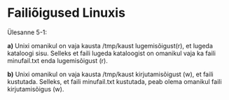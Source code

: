 # Failiõigused Linuxis

Ülesanne 5-1: 

**a)**  Unixi omanikul on vaja kausta /tmp/kaust lugemisõigust(r), et lugeda kataloogi sisu. 
     Selleks et faili lugeda kataloogist on omanikul vaja ka faili minufail.txt enda lugemisõigust (r).

**b)**   Unixi omanikul on vaja kausta /tmp/kaust kirjutamisõigust (w), et faili kustutada.
     Selleks, et faili minufail.txt kustutada, peab olema omanikul faili kirjutamisõigus (w).

